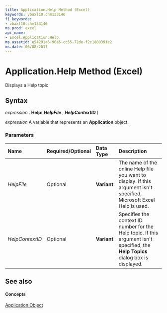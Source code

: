 ```yaml
---
title: Application.Help Method (Excel)
keywords: vbaxl10.chm133146
f1_keywords:
- vbaxl10.chm133146
ms.prod: excel
api_name:
- Excel.Application.Help
ms.assetid: e54291a6-96a5-cc55-72de-f2c1800391e2
ms.date: 06/08/2017
---
```



# Application.Help Method (Excel)

Displays a Help topic.


## Syntax

 _expression_ . **Help**( **_HelpFile_** , **_HelpContextID_** )

 _expression_ A variable that represents an **Application** object.


### Parameters



|**Name**|**Required/Optional**|**Data Type**|**Description**|
|:-----|:-----|:-----|:-----|
| _HelpFile_|Optional| **Variant**|The name of the online Help file you want to display. If this argument isn't specified, Microsoft Excel Help is used.|
| _HelpContextID_|Optional| **Variant**|Specifies the context ID number for the Help topic. If this argument isn't specified, the  **Help Topics** dialog box is displayed.|

## See also


#### Concepts


[Application Object](application-object-excel.md)

